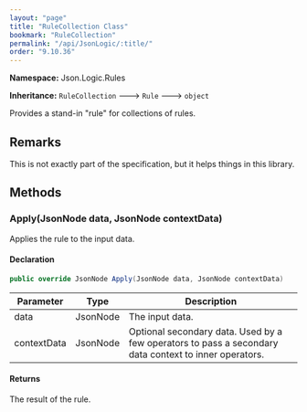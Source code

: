 ```yaml
---
layout: "page"
title: "RuleCollection Class"
bookmark: "RuleCollection"
permalink: "/api/JsonLogic/:title/"
order: "9.10.36"
---
```

**Namespace:** Json.Logic.Rules

**Inheritance:**
`RuleCollection`
 🡒 
`Rule`
 🡒 
`object`

Provides a stand-in "rule" for collections of rules.

## Remarks

This is not exactly part of the specification, but it helps things in this library.

## Methods

### Apply(JsonNode data, JsonNode contextData)

Applies the rule to the input data.

#### Declaration

```c#
public override JsonNode Apply(JsonNode data, JsonNode contextData)
```

| Parameter | Type | Description |
|---|---|---|
| data | JsonNode | The input data. |
| contextData | JsonNode | Optional secondary data.  Used by a few operators to pass a secondary<br>    data context to inner operators. |


#### Returns

The result of the rule.

